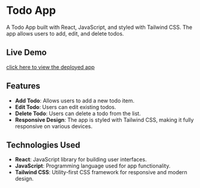 # Todo App

A Todo App built with React, JavaScript, and styled with Tailwind CSS. The app allows users to add, edit, and delete todos.

## Live Demo
[click here to view the deployed app](https://todoapp-ujih.onrender.com)

## Features

- **Add Todo**: Allows users to add a new todo item.
- **Edit Todo**: Users can edit existing todos.
- **Delete Todo**: Users can delete a todo from the list.
- **Responsive Design**: The app is styled with Tailwind CSS, making it fully responsive on various devices.

## Technologies Used

- **React**: JavaScript library for building user interfaces.
- **JavaScript**: Programming language used for app functionality.
- **Tailwind CSS**: Utility-first CSS framework for responsive and modern design.
